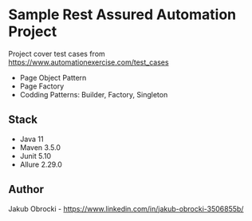 # Sample Rest Assured Automation Project

Project cover test cases from https://www.automationexercise.com/test_cases

- Page Object Pattern
- Page Factory
- Codding Patterns: Builder, Factory, Singleton

## Stack

- Java 11
- Maven 3.5.0
- Junit 5.10
- Allure 2.29.0

## Author

Jakub Obrocki - https://www.linkedin.com/in/jakub-obrocki-3506855b/